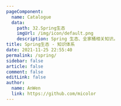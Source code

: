 ```yaml
---
pageComponent: 
  name: Catalogue
  data: 
    path: 32.Spring生态
    imgUrl: /img/icon/default.png
    description: Spring 生态、全家桶相关知识。
title: Spring生态 - 知识体系
date: 2021-11-25 22:55:40
permalink: /spring/
sidebar: false
article: false
comment: false
editLink: false
author: 
  name: AnWen
  link: https://github.com/micolor
---
```

